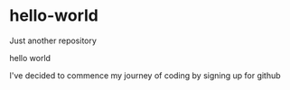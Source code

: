 # hello-world
Just another repository

hello world

I've decided to commence my journey of coding by signing up for github
